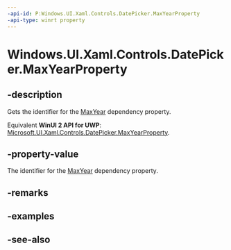 ```yaml
---
-api-id: P:Windows.UI.Xaml.Controls.DatePicker.MaxYearProperty
-api-type: winrt property
---
```


<!-- Property syntax
public Windows.UI.Xaml.DependencyProperty MaxYearProperty { get; }
-->

# Windows.UI.Xaml.Controls.DatePicker.MaxYearProperty

## -description
Gets the identifier for the [MaxYear](datepicker_maxyear.md) dependency property.

Equivalent **WinUI 2 API for UWP**: [Microsoft.UI.Xaml.Controls.DatePicker.MaxYearProperty](/windows/winui/api/microsoft.ui.xaml.controls.datepicker.maxyearproperty).

## -property-value
The identifier for the [MaxYear](datepicker_maxyear.md) dependency property.

## -remarks

## -examples

## -see-also

